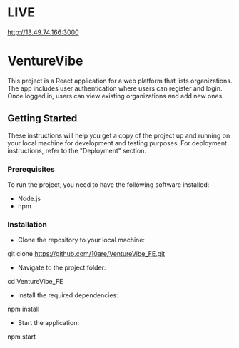 # LIVE 

<http://13.49.74.166:3000>

# VentureVibe

This project is a React application for a web platform that lists organizations. The app includes user authentication where users can register and login. Once logged in, users can view existing organizations and add new ones.

## Getting Started

These instructions will help you get a copy of the project up and running on your local machine for development and testing purposes. For deployment instructions, refer to the "Deployment" section.

### Prerequisites

To run the project, you need to have the following software installed:

- Node.js
- npm

### Installation

-  Clone the repository to your local machine:

git clone https://github.com/10are/VentureVibe_FE.git

- Navigate to the project folder:

cd  VentureVibe_FE

- Install the required dependencies:

npm install


- Start the application:

npm start




